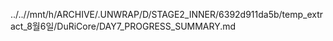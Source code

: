 ../..//mnt/h/ARCHIVE/.UNWRAP/D/STAGE2_INNER/6392d911da5b/temp_extract_8월6일/DuRiCore/DAY7_PROGRESS_SUMMARY.md